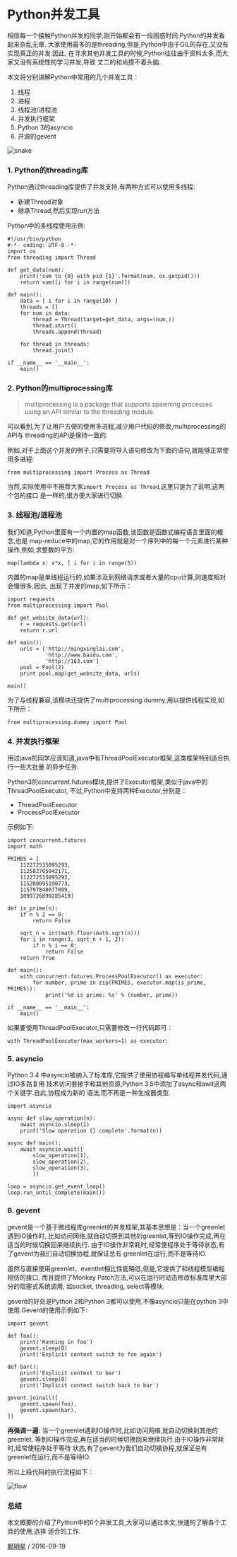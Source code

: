 # Python并发工具

相信每一个接触Python并发的同学,刚开始都会有一段困惑时间:Python的并发看起来杂乱无章. 大家使用最多的是threading,但是,Python中由于GIL的存在,又没有实现真正的并发.因此, 在寻求其他并发工具的时候,Python往往由于资料太多,而大家又没有系统性的学习并发,导致 丈二的和尚摸不着头脑.

本文将分别讲解Python中常用的几个并发工具：

1.  线程
2.  进程
3.  线程池/进程池
4.  并发执行框架
5.  Python 3的asyncio
6.  开源的gevent

![snake](http://mingxinglai.com/cn/image/a-yellow-snake-pv.png)

### 1\. Python的threading库

Python通过threading库提供了并发支持,有两种方式可以使用多线程:

*   新建Thread对象
*   继承Thread,然后实现run方法

Python中的多线程使用示例:

```
#!/usr/bin/python
#-*- coding: UTF-8 -*-
import os
from threading import Thread

def get_data(num):
    print('sum to {0} with pid {1}'.format(num, os.getpid()))
    return sum([i for i in range(num)])

def main():
    data = [ i for i in range(10) ]
    threads = []
    for num in data:
        thread = Thread(target=get_data, args=(num,))
        thread.start()
        threads.append(thread)

    for thread in threads:
        thread.join()

if __name__ == '__main__':
    main()

```

### 2\. Python的multiprocessing库

> multiprocessing is a package that supports spawning processes using an API similar to the threading module.

可以看到,为了让用户方便的使用多进程,减少用户代码的修改,multiprocessing的API与 threading的API是保持一致的.

例如,对于上面这个并发的例子,只需要将导入语句修改为下面的语句,就能够正常使用多进程:

```
from multiprocessing import Process as Thread
```

当然,实际使用中不推荐大家`import Process as Thread`,这里只是为了说明,这两个包的接口 是一样的,很方便大家进行切换.

### 3\. 线程池/进程池

我们知道,Python里面有一个内置的map函数,该函数是函数式编程语言里面的概念,也是 map-reduce中的map,它的作用就是对一个序列中的每一个元素进行某种操作,例如,求整数的平方:

```
map(lambda x: x*x, [ i for i in range(5))
```

内置的map是单线程运行的,如果涉及到网络请求或者大量的cpu计算,则速度相对会慢很多,因此, 出现了并发的map,如下所示：

```
import requests
from multiprocessing import Pool

def get_website_data(url):
    r = requests.get(url)
    return r.url

def main():
    urls = ['http://mingxinglai.com',
            'http://www.baidu.com',
            'http://163.com']
    pool = Pool(2)
    print pool.map(get_website_data, urls)

main()
```

为了与线程兼容,该模块还提供了multiprocessing.dummy,用以提供线程实现,如下所示：

```
from multiprocessing.dummy import Pool
```

### 4\. 并发执行框架

用过java的同学应该知道,java中有ThreadPoolExecutor框架,这类框架特别适合执行一些大批量 的异步任务.

Python3的concurrent.futures模块,提供了Executor框架,类似于java中的ThreadPoolExecutor, 不过,Python中支持两种Executor,分别是：

*   ThreadPoolExecutor
*   ProcessPoolExecutor

示例如下:

```
import concurrent.futures
import math

PRIMES = [
    112272535095293,
    112582705942171,
    112272535095293,
    115280095190773,
    115797848077099,
    1099726899285419]

def is_prime(n):
    if n % 2 == 0:
        return False

    sqrt_n = int(math.floor(math.sqrt(n)))
    for i in range(3, sqrt_n + 1, 2):
        if n % i == 0:
            return False
    return True

def main():
    with concurrent.futures.ProcessPoolExecutor() as executor:
        for number, prime in zip(PRIMES, executor.map(is_prime, PRIMES)):
            print('%d is prime: %s' % (number, prime))

if __name__ == '__main__':
    main()
```

如果要使用ThreadPoolExecutor,只需要修改一行代码即可：

```
with ThreadPoolExecutor(max_workers=1) as executor:
```

### 5\. asyncio

Python 3.4 中asyncio被纳入了标准库,它提供了使用协程编写单线程并发代码,通过IO多路复用 技术访问套接字和其他资源,Python 3.5中添加了async和awit这两个关键字.自此,协程成为新的 语法,而不再是一种生成器类型.

```
import asyncio

async def slow_operation(n):
    await asyncio.sleep(1)
    print('Slow operation {} complete'.format(n))

async def main():
    await asyncio.wait([
        slow_operation(1),
        slow_operation(2),
        slow_operation(3),
        ])

loop = asyncio.get_event_loop()
loop.run_until_complete(main())
```

### 6\. gevent

gevent是一个基于微线程库greenlet的并发框架,其基本思想是：当一个greenlet遇到IO操作时, 比如访问网络,就自动切换到其他的greenlet,等到IO操作完成,再在适当的时候切换回来继续执行. 由于IO操作非常耗时,经常使程序处于等待状态,有了gevent为我们自动切换协程,就保证总有 greenlet在运行,而不是等待IO.

虽然与直接使用greenlet、eventlet相比性能略低,但是,它提供了和线程模型编程相仿的接口, 而且提供了Monkey Patch方法,可以在运行时动态修改标准库里大部分的阻塞式系统调用, 如socket, threading, select等模块.

gevent的好处是Python 2和Python 3都可以使用,不像asyncio只能在python 3中使用.Gevent的使用示例如下:

```
import gevent

def foo():
    print('Running in foo')
    gevent.sleep(0)
    print('Explicit context switch to foo again')

def bar():
    print('Explicit context to bar')
    gevent.sleep(0)
    print('Implicit context switch back to bar')

gevent.joinall([
    gevent.spawn(foo),
    gevent.spawn(bar),
])
```

**再强调一遍:** 当一个greenlet遇到IO操作时,比如访问网络,就自动切换到其他的greenlet, 等到IO操作完成,再在适当的时候切换回来继续执行.由于IO操作非常耗时,经常使程序处于等待 状态,有了gevent为我们自动切换协程,就保证总有greenlet在运行,而不是等待IO.

所以上段代码的执行流程如下：

![flow](http://mingxinglai.com/cn/image/python_concurrent_flow.gif)

### 总结

本文概要的介绍了Python中的6个并发工具,大家可以通过本文,快速的了解各个工具的使用,选择 适合的工作.

[赖明星](http://mingxinglai.com/cn) / 2016-09-19